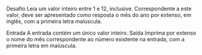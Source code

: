  Desafio
Leia um valor inteiro entre 1 e 12, inclusive. Correspondente a este valor, deve ser apresentado como resposta o mês do ano por extenso, em inglês, com a primeira letra maiúscula.

Entrada
A entrada contém um único valor inteiro.
Saída
 Imprima por extenso o nome do mês correspondente ao número existente na entrada, com a primeira letra em maiúscula.
